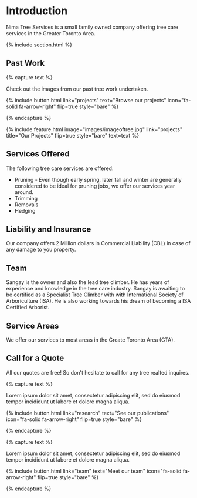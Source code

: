 ---
---

<!-- 
    To do list
    1.  


  _include/feature.html: 
    How is this different from figure.html, and col.html ? 
-->

# Introduction

 Nima Tree Services is a small family owned company offering tree care services in the Greater Toronto Area.  

{% include section.html %}

## Past Work

<!------------------------->
<!--  ADD Past projects  -->
<!------------------------->

{% capture text %}

Check out the images from our past tree work undertaken.

{%
  include button.html
  link="projects"
  text="Browse our projects"
  icon="fa-solid fa-arrow-right"
  flip=true
  style="bare"
%}

{% endcapture %}

{%
  include feature.html
  image="images/imageoftree.jpg"
  link="projects"
  title="Our Projects"
  flip=true
  style="bare"
  text=text
%}


<!----------------------->
<!--  SERVICES OFFERED -->
<!----------------------->

## Services Offered
The following tree care services are offered: 

- Pruning - Even though early spring, later fall and winter are generally considered to be ideal for pruning jobs, we offer our services year around. 
- Trimming
- Removals
- Hedging 


<!--{%
  include button.html
  link="research"
  text="List of Services"
  icon="fa-solid fa-arrow-right"
  flip=true
  style="bare"
%}
-->


## Liability and Insurance

Our company offers 2 Million dollars in Commercial Liability (CBL) in case of any damage to you property. 


## Team

Sangay is the owner and also the lead tree climber. He has years of experience and knowledge in the tree care industry. Sangay is awaiting to be certified as a Specialist Tree Climber with with International Society of Arboriculture (ISA). He is also working towards his dream of becoming a ISA Certified Arborist. 

## Service Areas

We offer our services to most areas in the Greate Toronto Area (GTA). 


## Call for a Quote 
All our quotes are free! So don't hesitate to call for any tree realted inquires. 

<!------------------------->
<!--      END            -->
<!------------------------->














{% capture text %}

Lorem ipsum dolor sit amet, consectetur adipiscing elit, sed do eiusmod tempor incididunt ut labore et dolore magna aliqua.

{%
  include button.html
  link="research"
  text="See our publications"
  icon="fa-solid fa-arrow-right"
  flip=true
  style="bare"
%}

{% endcapture %}

<!--{%
  include feature.html
  image="images/imageoftree.jpg"
  link="research"
  title="Our Research"
  text=text
%}
-->


{% capture text %}

Lorem ipsum dolor sit amet, consectetur adipiscing elit, sed do eiusmod tempor incididunt ut labore et dolore magna aliqua.

{%
  include button.html
  link="team"
  text="Meet our team"
  icon="fa-solid fa-arrow-right"
  flip=true
  style="bare"
%}

{% endcapture %}

<!--{%
  include feature.html
  image="images/photo.jpg"
  link="team"
  title="Our Team"
  text=text
%}
-->
